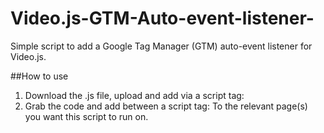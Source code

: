# Video.js-GTM-Auto-event-listener-
Simple script to add a Google Tag Manager (GTM) auto-event listener for Video.js.

##How to use
1. Download the .js file, upload and add via a script tag: <script src="example.com/path/to/your/VideoJSListener.js"></script>
2. Grab the code and add between a script tag: <script>Copy and paste code here</script>
To the relevant page(s) you want this script to run on.
